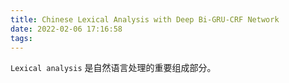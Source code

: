 ```yaml
---
title: Chinese Lexical Analysis with Deep Bi-GRU-CRF Network
date: 2022-02-06 17:16:58
tags:
---
```


`Lexical analysis` 是自然语言处理的重要组成部分。